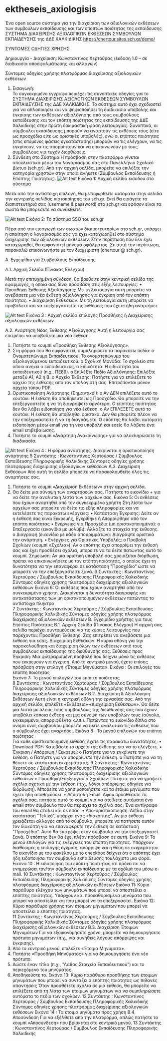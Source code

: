 # ektheseis_axiologisis

Ένα open source σύστημα για την διαχείριση των αξιολογικών εκθέσεων των συμβούλων εκπαίδευσης και των εποπτών ποιότητας της εκπαίδευσης
ΣΥΣΤΗΜΑ ΔΙΑΧΕΙΡΙΣΗΣ ΑΞΙΟΛΟΓΙΚΩΝ ΕΚΘΕΣΕΩΝ ΣΥΜΒΟΥΛΩΝ ΕΚΠΑΙΔΕΥΣΗΣ της ΔΔΕ ΧΑΛΚΙΔΙΚΗΣ 
https://chertour.sites.sch.gr/demo/ 

ΣΥΝΤΟΜΕΣ ΟΔΗΓΙΕΣ ΧΡΗΣΗΣ 

Δημιουργία - Διαχείριση: Κωνσταντίνος Χερτούρας (έκδοση 1.0 – σε διαδικασία αποσφαλμάτωσης 
και αλλαγών) 

Σύντομες οδηγίες χρήσης πλατφόρμας διαχείρισης αξιολογικών εκθέσεων 
1. Εισαγωγή:  
Το συγκεκριμένο έγγραφο περιέχει τις συνοπτικές οδηγίες για το ΣΥΣΤΗΜΑ ΔΙΑΧΕΙΡΙΣΗΣ 
ΑΞΙΟΛΟΓΙΚΩΝ ΕΚΘΕΣΕΩΝ ΣΥΜΒΟΥΛΩΝ ΕΚΠΑΙΔΕΥΣΗΣ της ΔΔΕ ΧΑΛΚΙΔΙΚΗΣ. Το σύστημα αυτό έχει 
σχεδιαστεί για να απλοποιήσει και να ψηφιοποιήσει τη διαδικασία υποβολής και έγκρισης των 
εκθέσεων αξιολόγησης από τους συμβούλους εκπαίδευσης και τον επόπτη ποιότητας της 
εκπαίδευσης της ΔΔΕ Χαλκιδικής στην πρώτη δοκιμαστική φάση λειτουργίας. 
Συνοπτικά, οι σύμβουλοι εκπαίδευσης μπορούν να αναρτούν τις εκθέσεις τους (είτε ως 
προσχέδια είτε ως οριστικές υποβολές), ενώ οι επόπτες ποιότητας (στις επόμενες φάσεις 
εγκατάστασης) μπορούν να τις ελέγχουν, να τις εγκρίνουν, να τις απορρίπτουν και να 
επικοινωνούν με τους συμβούλους για τυχόν διορθώσεις. 
2. Σύνδεση στο Σύστημα 
Η πρόσβαση στην πλατφόρμα γίνεται αποκλειστικά μέσω του λογαριασμού σας στο Πανελλήνιο 
Σχολικό Δίκτυο (sch.gr). 
Από την αρχική σελίδα, μπορείτε να επιλέξτε την κατηγορία χρηστών στην οποία ανήκετε 
(Σύμβουλος Εκπαίδευσης ή Επόπτης Ποιότητας). 
![Alt text](https://chertour.sites.sch.gr/demo/photos/%CE%A3%CF%84%CE%B9%CE%B3%CE%BC%CE%B9%CF%8C%CF%84%CF%85%CF%80%CE%BF%20%CE%BF%CE%B8%CF%8C%CE%BD%CE%B7%CF%82%202025-09-01%20124310.png)
Εικόνα  1: Αρχική σελίδα εισόδου στο σύστημα 

Μετά από την αντίστοιχη επιλογή, θα μεταφερθείτε αυτόματα στην σελίδα την κεντρικής 
σελίδας πιστοποίησης του sch.gr. 
Εκεί θα εισάγετε τα διαπιστευτήριά σας (username & password) στο sch.gr και εφόσον είναι τα 
σωστά θα μπορέσετε να συνδεθείτε.

![Alt text](https://chertour.sites.sch.gr/demo/photos/%CE%A3%CF%84%CE%B9%CE%B3%CE%BC%CE%B9%CF%8C%CF%84%CF%85%CF%80%CE%BF%20%CE%BF%CE%B8%CF%8C%CE%BD%CE%B7%CF%82%202025-09-01%20124815.png)
Εικόνα 2: Το σύστημα SSO του sch.gr 

Πέρα από την εισαγωγή των σωστών διαπιστευτηρίων στο sch.gr, υπάρχει η απαίτηση ο 
λογαριασμός σας να έχει καταχωρηθεί στο σύστημα διαχείρισης των αξιολογικών εκθέσεων. 
Στην περίπτωση που δεν έχει καταχωρηθεί, θα εμφανιστεί μήνυμα σφάλματος. Σε αυτή την 
περίπτωση, παρακαλώ επικοινωνήστε με τον διαχειριστή (chertour @ sch.gr). 


Α. Εγχειρίδιο για Συμβούλους Εκπαίδευσης 

Α.1. Αρχική Σελίδα (Πίνακας Ελέγχου) 

Μετά την επιτυχημένη σύνδεση, θα βρεθείτε στην κεντρική σελίδα της εφαρμογής, η οποία σας 
δίνει πρόσβαση στις εξής λειτουργίες: 
• Προσθήκη Έκθεσης Αξιολόγησης: Με τη λειτουργία αυτή μπορείτε να ανεβάσετε μια νέα 
έκθεση αξιολόγησης για έγκριση από τον επόπτη ποιότητας. 
• Διαχείριση Εκθέσεων: Με τη λειτουργία αυτή μπορείτε να προβάλετε και να 
επεξεργαστείτε τις εκθέσεις που έχετε ήδη αναρτήσει. 

![Alt text](https://chertour.sites.sch.gr/demo/photos/%CE%A3%CF%84%CE%B9%CE%B3%CE%BC%CE%B9%CF%8C%CF%84%CF%85%CF%80%CE%BF%20%CE%BF%CE%B8%CF%8C%CE%BD%CE%B7%CF%82%202025-09-01%20125248.png)
Εικόνα 3 : Αρχική σελίδα επιλογής Προσθήκης ή Διαχείρισης αξιολογικών εκθέσεων 


Α.2. Ανάρτηση Νέας Έκθεσης Αξιολόγησης 
Αυτή η λειτουργία σας επιτρέπει να υποβάλετε μια νέα έκθεση. 
1. Πατήστε το κουμπί «Προσθήκη Έκθεσης Αξιολόγησης». 
2. Στη φόρμα που θα εμφανιστεί, συμπληρώστε τα παρακάτω πεδία: 
o Ονοματεπώνυμο Εκπαιδευτικού: Το ονοματεπώνυμο του αξιολογούμενου εκπαιδευτικού. 
o Σχολική Μονάδα: Το σχολείο στο οποίο ανήκει ο εκπαιδευτικός. 
o Ειδικότητα: Η ειδικότητα του εκπαιδευτικού (π.χ., ΠΕ86). 
o Επιλέξτε Πεδίο Αξιολόγησης: Επιλέξτε μεταξύ Α1, Α2 ή Β. 
o Αρχείο Έκθεσης: Πατήστε για να επιλέξετε το αρχείο της έκθεσης από τον υπολογιστή σας. Επιτρέπονται μόνον αρχεία τύπου PDF. 
3. Οριστικοποίηση Ανάρτησης (Σημαντικό!): 
o Αν ΔΕΝ επιλέξετε αυτό το κουτάκι: Η έκθεση θα αποθηκευτεί ως Προσχέδιο. Θα μπορείτε να την επεξεργαστείτε ή να τη διαγράψετε αργότερα. Ο επόπτης ποιότητας δεν θα λάβει ειδοποίηση για νέα έκθεση. 
o Αν ΕΠΙΛΕΞΕΤΕ αυτό το κουτάκι: Η έκθεση θα υποβληθεί οριστικά. Δεν θα μπορείτε πλέον να την επεξεργαστείτε ή να τη διαγράψετε. Ο επόπτης θα λάβει αυτόματη ειδοποίηση μέσω email για τη νέα υποβολή και εσείς θα λάβετε ένα email επιβεβαίωσης. 
4. Πατήστε το κουμπί «Ανάρτηση Ανακοίνωσης» για να ολοκληρώσετε τη διαδικασία. 

![Alt text](https://chertour.sites.sch.gr/demo/photos/%CE%A3%CF%84%CE%B9%CE%B3%CE%BC%CE%B9%CF%8C%CF%84%CF%85%CF%80%CE%BF%20%CE%BF%CE%B8%CF%8C%CE%BD%CE%B7%CF%82%202025-09-01%20132947.png)
Εικόνα 4 : Η φόρμα ανάρτησης. Διακρίνεται η oριστικοποίηση ανάρτησης 
5 
Συντάκτης : Κωνσταντίνος Χερτούρας / Σύμβουλος Εκπαίδευσης Πληροφορικής Χαλκιδικής 
Σύντομες οδηγίες χρήσης πλατφόρμας διαχείρισης αξιολογικών εκθέσεων 
Α.3. Διαχείριση Εκθέσεων 
Από αυτή τη σελίδα μπορείτε να παρακολουθείτε όλες τις αναρτήσεις σας. 
1. Πατήστε το κουμπί «Διαχείριση Εκθέσεων» στην αρχική σελίδα. 
2. Θα δείτε μια σύνοψη των αναρτήσεών σας. Πατήστε το εικονίδιο + για να δείτε την 
αναλυτική λίστα των αρχείων σας. 
Εικόνα  5: Οι εκθέσεις που έχουν αναρτηθεί από τον συγκεκριμένο χρήστη 
Στη λίστα των αρχείων σας μπορείτε να δείτε τις εξής πληροφορίες και να εκτελέσετε τις 
παρακάτω ενέργειες: 
• Κατάσταση Έγκρισης: Δείτε αν η έκθεσή σας είναι Εκκρεμής, Εγκρίθηκε ή 
Απορρίφθηκε από τον επόπτη ποιότητας 
• Ενέργειες για Προσχέδια (μη οριστικοποιημένα): 
o Επεξεργασία (εικονίδιο με μολύβι): Αλλάξτε τα στοιχεία της έκθεσης. 
o Διαγραφή (εικονίδιο με κάδο απορριμμάτων): Διαγράψτε οριστικά την 
ανάρτηση. 
• Ενέργειες για Οριστικές Υποβολές: 
o Προβολή Σχολίων (κουμπί «Σχόλια»): Αν ο επόπτης έχει απορρίψει την έκθεσή 
σας και έχει προσθέσει σχόλια, μπορείτε να τα δείτε πατώντας αυτό το κουμπί. 
Σημείωση: Αν μια οριστική υποβολή σας χρειάζεται διόρθωση, πρέπει να επικοινωνήσετε με 
τον επόπτη ποιότητας, ο οποίος έχει τη δυνατότητα να την επαναφέρει σε κατάσταση 
"Προσχέδιο" ώστε να μπορείτε να την επεξεργαστείτε ξανά. 
6 
Συντάκτης : Κωνσταντίνος Χερτούρας / Σύμβουλος Εκπαίδευσης Πληροφορικής Χαλκιδικής 
Σύντομες οδηγίες χρήσης πλατφόρμας διαχείρισης αξιολογικών εκθέσεων 
Εικόνα 6: Οι εκθέσεις που έχουν αναρτηθεί από τον συγκεκριμένο χρήστη. Διακρίνεται η 
δυνατότητα διαγραφής και αντικατάστασης των μη οριστικοποιημένων εκθέσεων πατώντας το 
αντίστοιχο πλήκτρο  
7 
Συντάκτης : Κωνσταντίνος Χερτούρας / Σύμβουλος Εκπαίδευσης Πληροφορικής Χαλκιδικής 
Σύντομες οδηγίες χρήσης πλατφόρμας διαχείρισης αξιολογικών εκθέσεων 
Β. Εγχειρίδιο χρήστης για τους Επόπτες Ποιότητας 
Β.1. Αρχική Σελίδα (Πίνακας Ελέγχου) 
Η αρχική σας σελίδα περιέχει συντομεύσεις για τις κύριες λειτουργίες που παρέχονται: 
Προσθήκη Έκθεσης: Σας επιτρέπει να ανεβάσετε μια έκθεση για εσάς. 
Διαχείριση Εκθέσεων: Η κύρια οθόνη για την παρακολούθηση και διαχείριση όλων των 
εκθέσεων από τους συμβούλους εκπαίδευσης της διεύθυνσής σας. 
Εκθέσεις προς Έγκριση: Μια φιλτραρισμένη προβολή που δείχνει μόνο τις εκθέσεις που 
εκκρεμούν για έγκριση. 
Από το κεντρικό μενού, έχετε επίσης πρόσβαση στην επιλογή «Έτοιμα Μηνύματα». 
Εικόνα  : Οι επιλογές του επόπτη ποιότητας  
Εικόνα  7: Το μενού επιλογών του επόπτη ποιότητας  
8 
Συντάκτης : Κωνσταντίνος Χερτούρας / Σύμβουλος Εκπαίδευσης Πληροφορικής Χαλκιδικής 
Σύντομες οδηγίες χρήσης πλατφόρμας διαχείρισης αξιολογικών εκθέσεων 
Β.2. Διαχείριση & Αξιολόγηση Εκθέσεων 
Αυτή είναι η κεντρική οθόνη της εργασίας σας. 
Από την αρχική σελίδα, επιλέξτε «Εκθέσεις» «Διαχείριση Εκθέσεων». 
Θα δείτε μια λίστα με όλους τους συμβούλους της διεύθυνσής σας που έχουν υποβάλει κάποια 
έκθεση και μια σύνοψη των υποβολών τους (σύνολο, εγκεκριμένα, απορριφθέντα κ.λπ.). 
Πατώντας το εικονίδιο  δίπλα στο όνομα ενός συμβούλου μπορείτε να δείτε αναλυτικά τις 
εκθέσεις που ο σύμβουλος έχει αναρτήσει. 
Εικόνα 8 : Το μενού επιλογών του επόπτη ποιότητας  
Για κάθε οριστικοποιημένη έκθεση, έχετε τις παρακάτω δυνατότητες: 
• Download PDF: Κατεβάστε το αρχείο της έκθεσης για να το ελέγξετε. 
• Έγκριση / Απόρριψη / Εκκρεμεί: 
o Πατήστε για να εγκρίνετε την έκθεση. 
o Πατήστε για να απορρίψετε την έκθεση. 
o Πατήστε για να τη θέσετε σε κατάσταση εκκρεμότητας. 
9 
Συντάκτης : Κωνσταντίνος Χερτούρας / Σύμβουλος Εκπαίδευσης Πληροφορικής Χαλκιδικής 
Σύντομες οδηγίες χρήσης πλατφόρμας διαχείρισης αξιολογικών εκθέσεων 
• Προσθήκη/Επεξεργασία Σχολίων: Πατήστε για να γράψετε σχόλια σχετικά με την έκθεση 
(π.χ., λόγοι απόρριψης, οδηγίες για διόρθωση). Μπορείτε να χρησιμοποιήσετε και τα 
έτοιμα μηνύματα που έχετε ήδη αποθηκεύσει. 
• Αποστολή Email: Αφού προσθέσετε τα σχόλιά σας, πατήστε αυτό το κουμπί για να 
στείλετε αυτόματα ένα email στον σύμβουλο που θα περιέχει τα σχόλιά σας. Ένα 
αντίγραφο του email θα σταλεί και σε εσάς. 
• Απο-οριστικοποίηση: Δίπλα στην κατάσταση "Τελικό", υπάρχει ένας «διακόπτης".  Αν 
μια έκθεση χρειάζεται αλλαγές από το σύμβουλο, μπορείτε να πατήσετε 
αυτόν τον διακόπτη για να επαναφέρετε την έκθεση σε κατάσταση 
"Προσχέδιο". Αυτό θα επιτρέψει στον σύμβουλο να την επεξεργαστεί ξανά. Ο 
επόπτης δεν θα έχει πλέον πρόσβαση σε αυτή. 
Εικόνα  9: Το μενού επιλογών για τις ενέργειες του επόπτη ποιότητας. Υπάρχουν διαθέσιμες η 
επιλογής έγκριση, απόρριψη και η θέση σε εκκρεμότητα. Το εικονίδιο με του φακέλου με το 
checkbox δείχνει ότι ο επόπτης έχει ήδη ειδοποιήσει τον σύμβουλο εκπαίδευσης τουλάχιστο μια 
φορά. 
Εικόνα 10 : Η ειδοποίηση του επόπτη ποιότητας ότι πρόκειται να ενημερώσει τον/την σύμβουλο 
εκπαίδευσης με τα σχόλιά του μέσω e-mail. 
10 
Συντάκτης : Κωνσταντίνος Χερτούρας / Σύμβουλος Εκπαίδευσης Πληροφορικής Χαλκιδικής 
Σύντομες οδηγίες χρήσης πλατφόρμας διαχείρισης αξιολογικών εκθέσεων 
Εικόνα 11: Κύριο παράθυρο ελέγχου των μηνυμάτων που μπορεί να αποστείλει ο επόπτης 
ποιότητας. Υπάρχουν και προκαθορισμένα μηνύματα που μπορεί να αποστείλει και που μπορεί 
να τα επεξεργαστεί. 
Εικόνα 12: Κύριο παράθυρο χρήσης των έτοιμων μηνυμάτων που μπορεί να αποστείλει ο 
επόπτης ποιότητας.  
11 
Συντάκτης : Κωνσταντίνος Χερτούρας / Σύμβουλος Εκπαίδευσης Πληροφορικής Χαλκιδικής 
Σύντομες οδηγίες χρήσης πλατφόρμας διαχείρισης αξιολογικών εκθέσεων 
Β.3. Διαχείριση Έτοιμων Μηνυμάτων 
Για να εξοικονομήσετε χρόνο, μπορείτε να δημιουργήσετε πρότυπα μηνυμάτων (π.χ., για 
συνήθεις λόγους απόρριψης και έγκρισης). 
1. Από το κεντρικό μενού, επιλέξτε «Έτοιμα Μηνύματα». 
2. Πατήστε «Προσθήκη Μηνύματος» για να δημιουργήσετε ένα νέο πρότυπο. 
3. Δώστε έναν τίτλο (π.χ., "Λάθος Στοιχεία Εκπαιδευτικού") και το περιεχόμενο του 
μηνύματος. 
4. Αποθηκεύστε το. 
Εικόνα 13: Κύριο παράθυρο προσθήκης των έτοιμων μηνυμάτων που μπορεί να συντάξει ο 
επόπτης ποιότητας ως πιθανές απαντήσεις 
Όταν προσθέτετε σχόλια σε μια έκθεση, θα μπορείτε να επιλέξετε από τη λίστα των έτοιμων 
μηνυμάτων για να συμπληρώσετε αυτόματα το πεδίο των σχολίων. 
12 
Συντάκτης : Κωνσταντίνος Χερτούρας / Σύμβουλος Εκπαίδευσης Πληροφορικής Χαλκιδικής 
Σύντομες οδηγίες χρήσης πλατφόρμας διαχείρισης αξιολογικών εκθέσεων 
Εικόνα 14 : Τα έτοιμα μηνύματα προς χρήση 
Β.4. Αποσύνδεση 
Για να εξέλθετε από την πλατφόρμα, απλώς πατήστε το κουμπί «Αποσύνδεση» που βρίσκεται 
στο κεντρικό μενού. 
13 
Συντάκτης : Κωνσταντίνος Χερτούρας / Σύμβουλος Εκπαίδευσης Πληροφορικής Χαλκιδικής 

